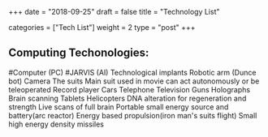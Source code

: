 +++
date = "2018-09-25"
draft = false
title = "Technology List"

categories = ["Tech List"]
weight = 2
type = "post"
+++

## Computing Techonologies:
#Computer (PC)
 #JARVIS (AI)
Technological implants
Robotic arm (Dunce bot)
Camera
The suits
Main suit used in movie can act autonomously or be teleoperated
Record player
Cars
Telephone
Television
Guns
Holographs
Brain scanning
Tablets
Helicopters
DNA alteration for regeneration and strength
Live scans of full brain
Portable small energy source and battery(arc reactor)
Energy based propulsion(iron man's suits flight)
Small high energy density missiles 
